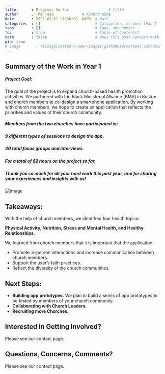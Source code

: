 ```yaml
---
title       : Progress So Far                  # Title
author      : The Team             # Author Name
date        : 2021-01-01 11:00:00 -0400  # Date
categories  : []                         # Catagories, no more than 2
tags        : []                         # Tags, any number
toc         : true                       # Table of Contents?
math        : false                      # Does this post contain math?
pin: true
# image       : ![image](https://user-images.githubusercontent.com/75331796/101182652-5c45e200-361c-11eb-8f64-63062ee648b6.png)            # Header image path
---
```


## Summary of the Work in Year 1 

##### **Project Goal:**
The goal of the project is to expand church-based health promotion activities. We partnered with the Black Ministerial Alliance (BMA) 
in Boston and church members to co-design a smartphone application. By working with church members, we hope to create an application that 
reflects the priorities and values of their church community. 

##### Members from the two churches have participated in:


##### **9** different types of sessions to design the app.
##### **40** total focus groups and interviews.

##### For a total of **62** hours on the project so far.

##### *Thank you so much for all your hard work this past year, and for sharing your experiences and insights with us!* 

![image](https://user-images.githubusercontent.com/75331796/101180473-a1b4e000-3619-11eb-9529-84d28ad54f3f.png)

## **Takeaways:**

With the help of church members, we identified four health topics: 

**Physical Activity, Nutrition, Stress and Mental Health, and Healthy Relationships.** 

We learned from church members that it is important that the application: 

- Promote in-person interactions and increase communication between church members.
- Support the user’s faith practices. 
- Reflect the diversity of the church communities. 

## **Next Steps:**

- **Building app prototypes.** We plan to build a series of app prototypes to be tested by members of your church community. 
- **Collaborating with Church Leaders.** 
- **Recruiting more Churches.**

## **Interested in Getting Involved?**
Please see our contact page.

## **Questions, Concerns, Comments?**
Please see our contact page.
